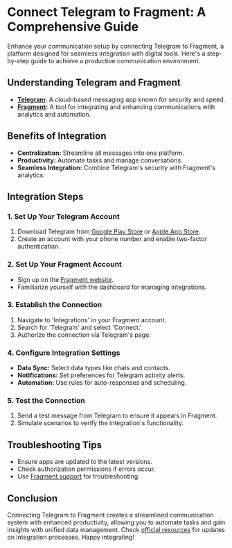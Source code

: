 # Connect Telegram to Fragment: A Comprehensive Guide

Enhance your communication setup by connecting Telegram to Fragment, a platform designed for seamless integration with digital tools. Here's a step-by-step guide to achieve a productive communication environment.

## Understanding Telegram and Fragment

- **[Telegram](https://telegram.org/):** A cloud-based messaging app known for security and speed.
- **[Fragment](https://www.fragment.com/):** A tool for integrating and enhancing communications with analytics and automation.

## Benefits of Integration

- **Centralization:** Streamline all messages into one platform.
- **Productivity:** Automate tasks and manage conversations.
- **Seamless Integration:** Combine Telegram's security with Fragment's analytics.

## Integration Steps

### 1. Set Up Your Telegram Account

1. Download Telegram from [Google Play Store](https://play.google.com/store/apps/details?id=org.telegram.messenger) or [Apple App Store](https://apps.apple.com/app/telegram-messenger/id686449807).
2. Create an account with your phone number and enable two-factor authentication.

### 2. Set Up Your Fragment Account

- Sign up on the [Fragment website](https://www.fragment.com/).
- Familiarize yourself with the dashboard for managing integrations.

### 3. Establish the Connection

1. Navigate to 'Integrations' in your Fragment account.
2. Search for 'Telegram' and select 'Connect.'
3. Authorize the connection via Telegram's page.

### 4. Configure Integration Settings

- **Data Sync:** Select data types like chats and contacts.
- **Notifications:** Set preferences for Telegram activity alerts.
- **Automation:** Use rules for auto-responses and scheduling.

### 5. Test the Connection

1. Send a test message from Telegram to ensure it appears in Fragment.
2. Simulate scenarios to verify the integration's functionality.

## Troubleshooting Tips

- Ensure apps are updated to the latest versions.
- Check authorization permissions if errors occur.
- Use [Fragment support](https://www.fragment.com/support) for troubleshooting.

## Conclusion

Connecting Telegram to Fragment creates a streamlined communication system with enhanced productivity, allowing you to automate tasks and gain insights with unified data management. Check [official resources](https://telegram.org/faq) for updates on integration processes. Happy integrating!